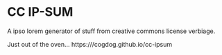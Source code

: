 # CC IP-SUM
A ipso lorem generator of stuff from creative commons license verbiage.

Just out of the oven... https:///cogdog.github.io/cc-ipsum
